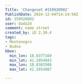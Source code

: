 ```yaml
---
Title: 'Changeset #159920902'
PublishDate: 2024-12-04T14:14:56Z
id: 159920902
user: dada24
comment: name street
created_by: iD 2.30.4
tags:
- Montenegro
- Budva
bbox:
  min_lon: 18.8377169
  min_lat: 42.2854043
  max_lon: 18.8383508
  max_lat: 42.2854987

---
```

